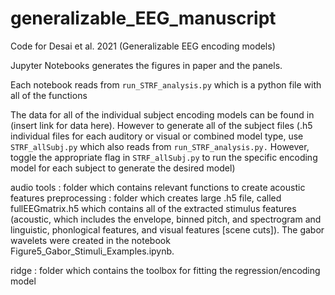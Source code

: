 # generalizable_EEG_manuscript
Code for Desai et al. 2021 (Generalizable EEG encoding models)

Jupyter Notebooks generates the figures in paper and the panels. 

Each notebook reads from `run_STRF_analysis.py` which is a python file with all of the functions 

The data for all of the individual subject encoding models can be found in (insert link for data here). However to generate all of the subject files (.h5 individual files for each auditory or visual or combined model type, use `STRF_allSubj.py` which also reads from `run_STRF_analysis.py.` However, toggle the appropriate flag in `STRF_allSubj.py` to run the specific encoding model for each subject to generate the desired model)

audio tools : folder which contains relevant functions to create acoustic features 
preprocessing : folder which creates large .h5 file, called fullEEGmatrix.h5 which contains all of the extracted stimulus features (acoustic, which includes the envelope, binned pitch, and spectrogram and linguistic, phonlogical features, and visual features [scene cuts]). The gabor wavelets were created in the notebook Figure5_Gabor_Stimuli_Examples.ipynb. 

ridge : folder which contains the toolbox for fitting the regression/encoding model 
